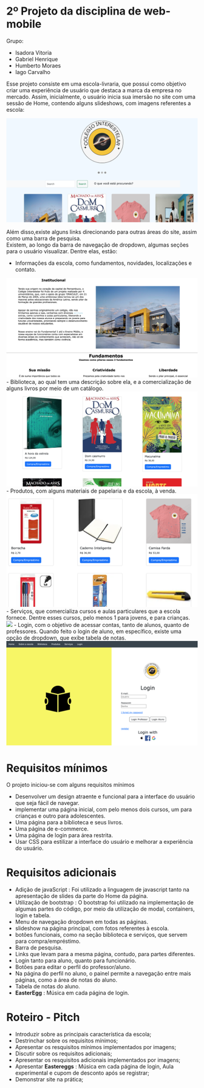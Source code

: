 # 2º Projeto da disciplina de web-mobile

Grupo: 
- Isadora Vitoria <br/>
- Gabriel Henrique <br/>
- Humberto Moraes <br/>
- Iago Carvalho <br/>
       
Esse projeto consiste em uma escola-livraria, que possui como objetivo criar uma experiência de usuário que destaca a marca da empresa no mercado. Assim, inicialmente, o usuário inicia sua imersão no site com uma sessão de Home, contendo alguns slideshows, com imagens referentes a escola:
  
<img src = "https://github.com/isadoravrx/proj2_web_mobile/blob/main/screenshots/home.png">

Além disso,existe alguns links direcionando para outras áreas do site, assim como uma barra de pesquisa.<br/>
  Existem, ao longo da barra de navegação de dropdown, algumas seções para o usuário visualizar. Dentre elas, estão:
  - Informações da escola, como fundamentos, novidades, localizações e contato.<br/>
  <img src = "https://github.com/isadoravrx/proj2_web_mobile/blob/main/screenshots/sobre_escola.png">
  - Biblioteca, ao qual tem uma descrição sobre ela, e a comercialização de alguns livros por meio de um catálogo.<br/>
  <img src = "https://github.com/isadoravrx/proj2_web_mobile/blob/main/screenshots/biblioteca.png">
  - Produtos, com alguns materiais de papelaria e da escola, à venda.<br/>
  <img src = "https://github.com/isadoravrx/proj2_web_mobile/blob/main/screenshots/produtos.png">
  - Serviços, que comercializa cursos e aulas particulares que a escola fornece. Dentre esses cursos, pelo menos 1 para jovens, e para crianças.<br/>
  <img src = "https://github.com/isadoravrx/proj2_web_mobile/blob/main/screenshots/servi%C3%A7os.png">
  - Login, com o objetivo de acessar contas, tanto de alunos, quanto de professores. Quando feito o login de aluno, em específico, existe uma opção
  de dropdown, que exibe tabela de notas.
  <img src = "https://github.com/isadoravrx/proj2_web_mobile/blob/main/screenshots/login.png">
  
# Requisitos mínimos

O projeto iniciou-se com alguns requisitos mínimos  

- Desenvolver um design atraente e funcional para a interface do usuário que seja fácil de navegar.
- implementar uma página inicial, com pelo menos dois cursos, um para crianças e outro para adolescentes.
- Uma página para a biblioteca e seus livros.
- Uma página de e-commerce.
- Uma página de login para área restrita. 
- Usar CSS para estilizar a interface do usuário e melhorar a experiência do usuário.

# Requisitos adicionais 
- Adição de javaScript : Foi utilizado a linguagem de javascript tanto na apresentação de slides da parte do Home da página.
- Utilização de bootstrap :  O bootstrap foi utilizado na implementação de algumas partes do código, por meio da utilização de modal, containers, login e tabela.
- Menu de navegação dropdown em todas as páginas. 
- slideshow na página principal, com fotos referentes à escola.
- botões funcionais, como na seção biblioteca e serviços, que servem para compra/empréstimo. 
- Barra de pesquisa.
- Links que levam para a mesma página, contudo, para partes diferentes.
- Login tanto para aluno, quanto para funcionário.
- Botões para editar o perfil do professor/aluno.
- Na página do perfil no aluno, o painel permite a navegação entre mais páginas, como a área de notas do aluno.
- Tabela de notas do aluno.   
- **EasterEgg** : Música em cada página de login.


# Roteiro - Pitch
- Introduzir sobre as principais característica da escola;
- Destrinchar sobre os requisitos mínimos;
- Apresentar os resquisitos mínimos implementados por imagens;
- Discutir sobre os requisitos adicionais;
- Apresentar os resquisitos adicionais implementados por imagens;
- Apresentar **Eastereggs** : Música em cada página de login, Aula experimental e cupom de desconto após se registrar;
- Demonstrar site na prática;


